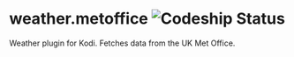 weather.metoffice ![Codeship Status](https://codeship.com/projects/e7173200-c9e2-0133-bce4-0aabfff4550a/status?branch=krypton)
======================

Weather plugin for Kodi. Fetches data from the UK Met Office.

